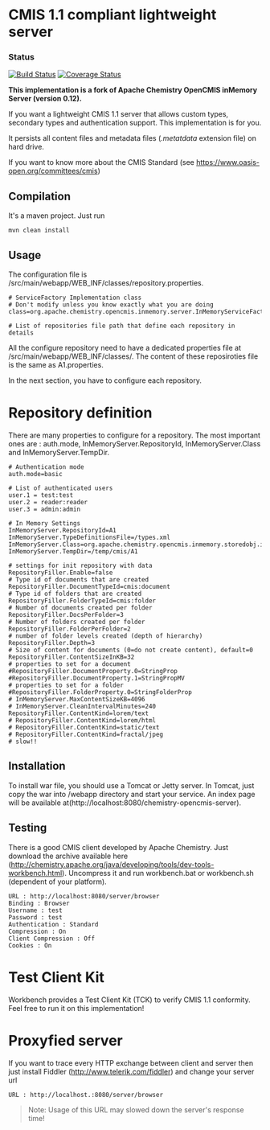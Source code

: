# CMIS 1.1 compliant lightweight server #
### Status
[![Build Status](https://travis-ci.org/johanlelan/lightweightCMISserver.svg?branch=master)](https://travis-ci.org/MGDIS/lightweightCMISserver) [![Coverage Status](https://img.shields.io/coveralls/johanlelan/lightweightCMISserver.svg)](https://coveralls.io/r/johanlelan/lightweightCMISserver)

**This implementation is a fork of Apache Chemistry OpenCMIS inMemory Server (version 0.12).**

If you want a lightweight CMIS 1.1 server that allows custom types, secondary types and authentication support. This implementation is for you.

It persists all content files and metadata files (*.metatdata* extension file) on hard drive. 

If you want to know more about the CMIS Standard (see https://www.oasis-open.org/committees/cmis)

## Compilation ##
It's a maven project. Just run
    
    mvn clean install

## Usage ##
The configuration file is /src/main/webapp/WEB_INF/classes/repository.properties.

	# ServiceFactory Implementation class
	# Don't modify unless you know exactly what you are doing	
	class=org.apache.chemistry.opencmis.inmemory.server.InMemoryServiceFactoryImpl

	# List of repositories file path that define each repository in details  
	
All the configure repository need to have a dedicated properties file at /src/main/webapp/WEB_INF/classes/. The content of these reposiroties file is the same as A1.properties.

In the next section, you have to configure each repository.

Repository definition
==============
There are many properties to configure for a repository. The most important ones are :
auth.mode, InMemoryServer.RepositoryId, InMemoryServer.Class and InMemoryServer.TempDir.

	# Authentication mode
	auth.mode=basic

	# List of authenticated users
	user.1 = test:test
	user.2 = reader:reader
	user.3 = admin:admin
	
	# In Memory Settings
	InMemoryServer.RepositoryId=A1
	InMemoryServer.TypeDefinitionsFile=/types.xml
	InMemoryServer.Class=org.apache.chemistry.opencmis.inmemory.storedobj.impl.StoreManagerImpl
	InMemoryServer.TempDir=/temp/cmis/A1

	# settings for init repository with data
	RepositoryFiller.Enable=false
	# Type id of documents that are created
	RepositoryFiller.DocumentTypeId=cmis:document
	# Type id of folders that are created
	RepositoryFiller.FolderTypeId=cmis:folder
	# Number of documents created per folder
	RepositoryFiller.DocsPerFolder=3
	# Number of folders created per folder
	RepositoryFiller.FolderPerFolder=2
	# number of folder levels created (depth of hierarchy)
	RepositoryFiller.Depth=3
	# Size of content for documents (0=do not create content), default=0
	RepositoryFiller.ContentSizeInKB=32
	# properties to set for a document
	#RepositoryFiller.DocumentProperty.0=StringProp
	#RepositoryFiller.DocumentProperty.1=StringPropMV
	# properties to set for a folder
	#RepositoryFiller.FolderProperty.0=StringFolderProp
	# InMemoryServer.MaxContentSizeKB=4096
	# InMemoryServer.CleanIntervalMinutes=240
	RepositoryFiller.ContentKind=lorem/text
	# RepositoryFiller.ContentKind=lorem/html
	# RepositoryFiller.ContentKind=static/text
	# RepositoryFiller.ContentKind=fractal/jpeg
	# slow!! 
 
 

## Installation ##
To install war file, you should use a Tomcat or Jetty server. 
In Tomcat, just copy the war into /webapp directory and start your service. 
An index page will be available at(http://localhost:8080/chemistry-opencmis-server).

## Testing ##
There is a good CMIS client developed by Apache Chemistry. 
Just download the archive available here (http://chemistry.apache.org/java/developing/tools/dev-tools-workbench.html). 
Uncompress it and run workbench.bat or workbench.sh (dependent of your platform).
    
    URL : http://localhost:8080/server/browser
    Binding : Browser
    Username : test
    Password : test
    Authentication : Standard
    Compression : On
    Client Compression : Off
    Cookies : On

Test Client Kit
==========
Workbench provides a Test Client Kit (TCK) to verify CMIS 1.1 conformity. Feel free to run it on this implementation!

Proxyfied server
=========
If you want to trace every HTTP exchange between client and server then just install Fiddler (http://www.telerik.com/fiddler) and change your server url
	
	URL : http://localhost.:8080/server/browser


> Note: Usage of this URL may slowed down the server's response time! 
